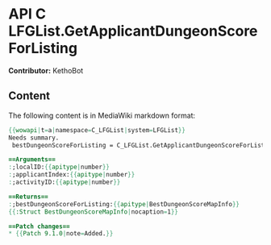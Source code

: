 # API C LFGList.GetApplicantDungeonScoreForListing

**Contributor:** KethoBot

## Content

The following content is in MediaWiki markdown format:

```mediawiki
{{wowapi|t=a|namespace=C_LFGList|system=LFGList}}
Needs summary.
 bestDungeonScoreForListing = C_LFGList.GetApplicantDungeonScoreForListing(localID, applicantIndex, activityID)

==Arguments==
:;localID:{{apitype|number}}
:;applicantIndex:{{apitype|number}}
:;activityID:{{apitype|number}}

==Returns==
:;bestDungeonScoreForListing:{{apitype|BestDungeonScoreMapInfo}}
{{:Struct BestDungeonScoreMapInfo|nocaption=1}}

==Patch changes==
* {{Patch 9.1.0|note=Added.}}
```